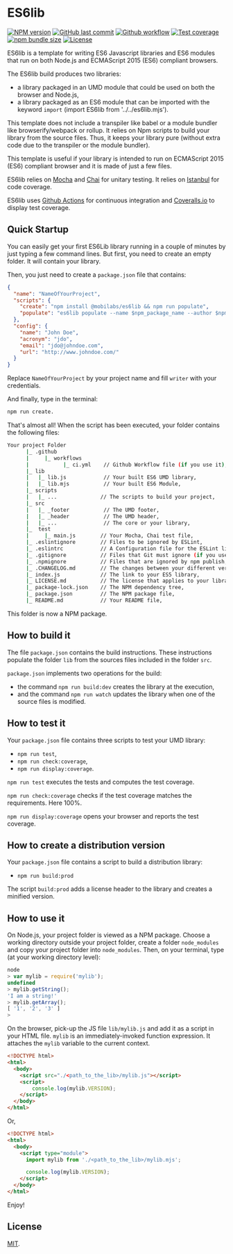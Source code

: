 # ES6lib

[![NPM version][npm-image]][npm-url]
[![GitHub last commit][commit-image]][commit-url]
[![Github workflow][ci-image]][ci-url]
[![Test coverage][coveralls-image]][coveralls-url]
[![npm bundle size][npm-bundle-size-image]][npm-bundle-size-url]
[![License][license-image]](LICENSE.md)

ES6lib is a template for writing ES6 Javascript libraries and ES6 modules that run on both Node.js and ECMAScript 2015 (ES6) compliant browsers.

The ES6lib build produces two libraries:

  * a library packaged in an UMD module that could be used on both the browser and Node.js,
  * a library packaged as an ES6 module that can be imported with the keyword `import` (import ES6lib from '../../es6lib.mjs').

This template does not include a transpiler like babel or a module bundler like browserify/webpack or rollup. It relies on Npm scripts to build your library from the source files. Thus, it keeps your library pure (without extra code due to the transpiler or the module bundler).

This template is useful if your library is intended to run on ECMAScript 2015 (ES6) compliant browser and it is made of just a few files.

ES6lib relies on [Mocha](https://mochajs.org) and [Chai](http://chaijs.com) for unitary testing. It relies on [Istanbul](https://gotwarlost.github.io/istanbul/) for code coverage.

ES6lib uses [Github Actions](https://docs.github.com/en/actions) for continuous integration and [Coveralls.io](https://coveralls.io) to display test coverage.


## Quick Startup

You can easily get your first ES6Lib library running in a couple of minutes by just typing a few command lines. But first, you need to create an empty folder. It will contain your library.

Then, you just need to create a `package.json` file that contains:

```json
{
  "name": "NameOfYourProject",
  "scripts": {
    "create": "npm install @mobilabs/es6lib && npm run populate",
    "populate": "es6lib populate --name $npm_package_name --author $npm_package_config_name --acronym $npm_package_config_acronym --email $npm_package_config_email --url $npm_package_config_url && npm install && npm run build:dev && npm run test && npm run report"
  },
  "config": {
    "name": "John Doe",
    "acronym": "jdo",
    "email": "jdo@johndoe.com",
    "url": "http://www.johndoe.com/"
  }
}
```
Replace `NameOfYourProject` by your project name and fill `writer` with your credentials.

And finally, type in the terminal:

```bash
npm run create.
```

That's almost all! When the script has been executed, your folder contains the following files:

```bash
Your project Folder
      |_ .github
      |     |_ workflows
      |           |_ ci.yml    // Github Workflow file (if you use it),
      |_ lib
      |   |_ lib.js            // Your built ES6 UMD library,
      |   |_ lib.mjs           // Your built ES6 Module,
      |_ scripts
      |   |_ ...              // The scripts to build your project,
      |_ src
      |   |_ _footer           // The UMD footer,
      |   |_ _header           // The UMD header,
      |   |_ ...               // The core or your library,
      |_  test
      |     |_ main.js        // Your Mocha, Chai test file,
      |_ .eslintignore        // Files to be ignored by ESLint,
      |_ .eslintrc            // A Configuration file for the ESLint linter tool (if you use it),
      |_ .gitignore           // Files that Git must ignore (if you use git),
      |_ .npmignore           // Files that are ignored by npm publish,
      |_ .CHANGELOG.md        // The changes between your different versions,
      |_ index.js             // The link to your ES5 library,
      |_ LICENSE.md           // The license that applies to your library (here MIT),
      |_ package-lock.json    // The NPM dependency tree,
      |_ package.json         // The NPM package file,
      |_ README.md            // Your README file,
```

This folder is now a NPM package.


## How to build it

The file `package.json` contains the build instructions. These instructions populate the folder `lib` from the sources files included in the folder `src`.

`package.json` implements two operations for the build:
  * the command `npm run build:dev` creates the library at the execution,
  * and the command `npm run watch` updates the library when one of the source files is modified.


## How to test it

Your `package.json` file contains three scripts to test your UMD library:

  * `npm run test`,
  * `npm run check:coverage`,
  * `npm run display:coverage`.

`npm run test` executes the tests and computes the test coverage.

`npm run check:coverage` checks if the test coverage matches the requirements. Here 100%.

`npm run display:coverage` opens your browser and reports the test coverage.


## How to create a distribution version

Your `package.json` file contains a script to build a distribution library:

  * `npm run build:prod`

The script `build:prod` adds a license header to the library and creates a minified version.


## How to use it

On Node.js, your project folder is viewed as a NPM package. Choose a working directory outside your project folder, create a folder `node_modules` and copy your project folder into `node_modules`. Then, on your terminal, type (at your working directory level):

```js
node
> var mylib = require('mylib');
undefined
> mylib.getString();
'I am a string!'
> mylib.getArray();
[ '1', '2', '3' ]
>
```

On the browser, pick-up the JS file `lib/mylib.js` and add it as a script in your HTML file. `mylib` is an immediately-invoked function expression. It attaches the `mylib` variable to the current context.

```html
<!DOCTYPE html>
<html>
  <body>
    <script src="./<path_to_the_lib>/mylib.js"></script>
    <script>
    	console.log(mylib.VERSION);
    </script>
  </body>
</html>
```

Or,

```html
<!DOCTYPE html>
<html>
  <body>
    <script type="module">
      import mylib from './<path_to_the_lib>/mylib.mjs';

      console.log(mylib.VERSION);
    </script>
  </body>
</html>
```

Enjoy!

## License

[MIT](LICENSE.md).

<!--- URls -->

[npm-image]: https://img.shields.io/npm/v/@mobilabs/es6lib.svg?logo=npm&logoColor=fff&label=NPM+package
[release-image]: https://img.shields.io/github/release/jclo/es6lib.svg?include_prereleases
[commit-image]: https://img.shields.io/github/last-commit/jclo/es6lib.svg?logo=github
[ci-image]: https://github.com/jclo/es6lib/actions/workflows/ci.yml/badge.svg
[coveralls-image]: https://img.shields.io/coveralls/jclo/es6lib/master.svg?&logo=coveralls
[npm-bundle-size-image]: https://img.shields.io/bundlephobia/minzip/@mobilabs/es6lib.svg
[license-image]: https://img.shields.io/npm/l/@mobilabs/es6lib.svg

[npm-url]: https://www.npmjs.com/package/@mobilabs/es6lib
[release-url]: https://github.com/jclo/es6lib/tags
[commit-url]: https://github.com/jclo/es6lib/commits/master
[ci-url]: https://github.com/jclo/es6lib/actions/workflows/ci.yml
[coveralls-url]: https://coveralls.io/github/jclo/es6lib?branch=master
[license-url]: http://opensource.org/licenses/MIT
[npm-bundle-size-url]: https://img.shields.io/bundlephobia/minzip/@mobilabs/es6lib
